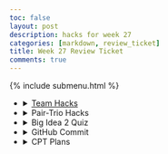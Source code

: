 ```yaml
---
toc: false
layout: post
description: hacks for week 27
categories: [markdown, review_ticket]
title: Week 27 Review Ticket
comments: true
---
```

{% include submenu.html %}
<ul>
    <li>
        <details closed>
            <summary><a href="">Team Hacks</a></summary>
                <ul>
                    <li><a href="https://drive.google.com/drive/folders/1SgZVHbtClV2Sq8Ai7BUWvO1iT-ChRfIP?usp=sharing">Wireframes</a></li>
                    <img src="{{site.baseurl}}/images/rgbguesser-wireframe.png">
                    <li><a href="https://github.com/users/Toby-Leeder/projects/2/views/1">Scrum Board</a></li>
                    <img src="{{site.baseurl}}/images/jckscrum.png">
                    <li>Roles</li>
                    <table>
                        <tr>
                            <th>Name</th>
                            <th>Role</th>
                        </tr>
                        <tr>
                            <td>Aiden Huynh</td>
                            <td>Product Owner</td>
                        </tr>
                        <tr>
                            <td>Colin Mills</td>
                            <td>Scrum Master</td>
                        </tr>
                        <tr>
                            <td>Azeem Khan</td>
                            <td>Frontend Tech Lead</td>
                        </tr>
                        <tr>
                            <td>Dash Penning</td>
                            <td>Backend Tech Lead</td>
                        </tr>
                        <tr>
                            <td>Toby Leeder</td>
                            <td>DevOps</td>
                        </tr>
                        <tr>
                            <td>Nathan Capule</td>
                            <td>Frontend Developer</td>
                        </tr>
                        <tr>
                            <td>Ishi Singh</td>
                            <td>Backend Developer</td>
                        </tr>
                        <tr>
                            <td>Ekam Kaire</td>
                            <td>Backend Developer</td>
                        </tr>
                    </table>
                    <li>Overall Plan: BinaryGames, teaching binary and other concepts like base64 decryption through games!</li>
                    <ul>
                        <li>Base64 Bomb Defusal (decrypt defusal code)</li>
                        <li>RGB Guesser (teaches about data? I just did this one for fun won't even lie)</li>
                        <li>Logic gates puzzle</li>
                        <li>Binary math racing</li>
                        <li>Pipe game</li>
                        <li>Escape room containing all of the previous games as clues to escape</li>
                    </ul>
                </ul>
        </details>
    </li>
    <li>
        <details closed>
            <summary>Pair-Trio Hacks</summary>
                <ul>
                    <li></li>
                    <img src="">
                    <li></li>
                    <ul>
                        <li></li>
                        <img src="">
                    </ul>
                </ul>
        </details>
    </li>
    <li>
        <details closed>
            <summary>Big Idea 2 Quiz</summary>
                <ul>
                    <li>Score:</li>
                    <img src="{{site.baseurl}}/images/bigidea2.png">
                    <li>Corrections:</li>
                    <ul>
                        <li>None! 😎😎😎</li>
                        <img src="https://encrypted-tbn0.gstatic.com/images?q=tbn:ANd9GcTtPgL490I5V6EGXBF7GgrlbilQY1Vv-fA0igJ7ksU-&s">
                    </ul>
                </ul>
        </details>
    </li>
    <li>
        <details closed>
            <summary>GitHub Commit</summary>
                <ul>
                    <li><a href="https://github.com/aidenhuynh/CS_Swag/commit/9d21a23cb298926e7d085924f8281432a0b0f8b1">Most Recent Commit</a></li>
                    <img src="{{site.baseurl}}/images/rgbguesser-commit-1.png">
                    <li>Frontend</li>
                    <img src="{{site.baseurl}}/images/rgbguesser-v1.png">
                    <li>This is a commit reflecting completion of hacks, organizational changes, and my progress on the <a href="{{site.baseurl}}/markdown/projects/2023/03/23/RGB_Guesser.html">RGB Guessing game</a>, in which players guess the RGB value of a randomized color and are then evaluated on their accuracy and given a score. So far I have created the functionality of the game, but I still need to add a couple things:</li>
                    <ul>
                        <li>Timer</li>
                        <li>Accuracy calculations (Right now its percent error)</li>
                        <li>Add a limit to questions</li>
                        <li>Start menu, maybe select # of questions and also an endless mode maybe?</li>
                        <li>Score calculations</li>
                        <li>Hints</li>
                    </ul>
                </ul>
        </details>
    </li>
    <li>
        <details closed>
            <summary>CPT Plans</summary>
            I am planning to redo the CPT and instead use the RGB Guessing game from above, because it is a better accumulation of all of the coding knowledge I have learned in this class, with the exception of using an API because I don't know if I'd have to credit the maker of the API or something and I am too lazy to figure it out.
        </details>
    </li>
</ul>